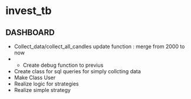 # invest_tb
## DASHBOARD
- Collect_data/collect_all_candles update function : merge from 2000 to now 
- - Create debug function to previus
- Create class for sql queries for simply collcting data
- Make Class User
- Realize logic for strategies
- Realize simple strategy

